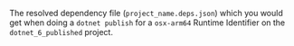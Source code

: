 The resolved dependency file (`project_name.deps.json`) which you would get when doing a `dotnet publish` for
a `osx-arm64` Runtime Identifier on the `dotnet_6_published` project.
